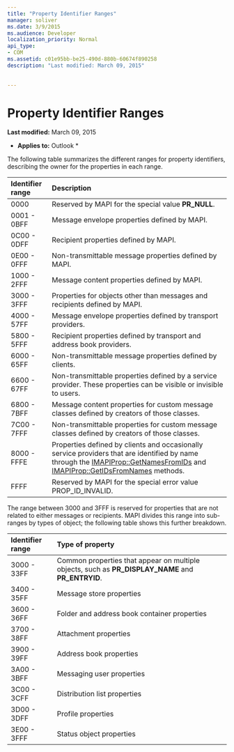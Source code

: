 ```yaml
---
title: "Property Identifier Ranges"
manager: soliver
ms.date: 3/9/2015
ms.audience: Developer
localization_priority: Normal
api_type:
- COM
ms.assetid: c01e95bb-be25-490d-880b-60674f890258
description: "Last modified: March 09, 2015"
 
 
---
```


# Property Identifier Ranges

 **Last modified:** March 09, 2015 
  
 * **Applies to:** Outlook * 
  
The following table summarizes the different ranges for property identifiers, describing the owner for the properties in each range.
  
|**Identifier range**|**Description**|
|:-----|:-----|
|0000  <br/> |Reserved by MAPI for the special value **PR_NULL**.  <br/> |
|0001 - 0BFF  <br/> |Message envelope properties defined by MAPI.  <br/> |
|0C00 - 0DFF  <br/> |Recipient properties defined by MAPI.  <br/> |
|0E00 - 0FFF  <br/> |Non-transmittable message properties defined by MAPI.  <br/> |
|1000 - 2FFF  <br/> |Message content properties defined by MAPI.  <br/> |
|3000 - 3FFF  <br/> |Properties for objects other than messages and recipients defined by MAPI.  <br/> |
|4000 - 57FF  <br/> |Message envelope properties defined by transport providers.  <br/> |
|5800 - 5FFF  <br/> |Recipient properties defined by transport and address book providers.  <br/> |
|6000 - 65FF  <br/> |Non-transmittable message properties defined by clients.  <br/> |
|6600 - 67FF  <br/> |Non-transmittable properties defined by a service provider. These properties can be visible or invisible to users.  <br/> |
|6800 - 7BFF  <br/> |Message content properties for custom message classes defined by creators of those classes.  <br/> |
|7C00 - 7FFF  <br/> |Non-transmittable properties for custom message classes defined by creators of those classes.  <br/> |
|8000 - FFFE  <br/> |Properties defined by clients and occasionally service providers that are identified by name through the [IMAPIProp::GetNamesFromIDs](imapiprop-getnamesfromids.md) and [IMAPIProp::GetIDsFromNames](imapiprop-getidsfromnames.md) methods.  <br/> |
|FFFF  <br/> |Reserved by MAPI for the special error value PROP_ID_INVALID.  <br/> |
   
The range between 3000 and 3FFF is reserved for properties that are not related to either messages or recipients. MAPI divides this range into sub-ranges by types of object; the following table shows this further breakdown. 
  
|**Identifier range**|**Type of property**|
|:-----|:-----|
|3000 - 33FF  <br/> |Common properties that appear on multiple objects, such as **PR_DISPLAY_NAME** and **PR_ENTRYID**.  <br/> |
|3400 - 35FF  <br/> |Message store properties  <br/> |
|3600 - 36FF  <br/> |Folder and address book container properties  <br/> |
|3700 - 38FF  <br/> |Attachment properties  <br/> |
|3900 - 39FF  <br/> |Address book properties  <br/> |
|3A00 - 3BFF  <br/> |Messaging user properties  <br/> |
|3C00 - 3CFF  <br/> |Distribution list properties  <br/> |
|3D00 - 3DFF  <br/> |Profile properties  <br/> |
|3E00 - 3FFF  <br/> |Status object properties  <br/> |
   

